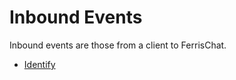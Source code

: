 # Inbound Events

Inbound events are those from a client to FerrisChat.

* [Identify](./identify.md)